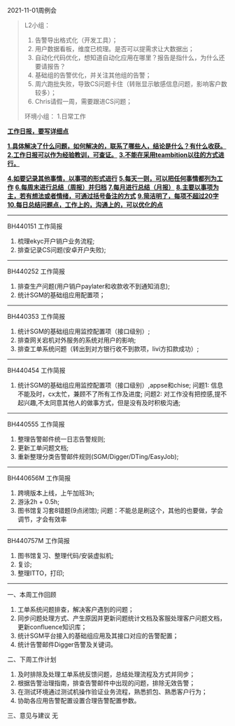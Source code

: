 2021-11-01周例会

>L2小组：
>
>1. 告警导出格式化（开发工具）；
>2. 用户数据看板，维度已梳理。是否可以提需求让大数据出；
>3. 自动化代码优化，想知道自动化应用在哪里？报告是指什么，为什么还要请报告？
>4. 基础组的告警优化，并关注其他组的告警；
>5. 周六跑批失败，导致CS问题卡住（转账显示敏感信息问题，影响客户数较多）；
>6. Chris请假一周，需要跟进CS问题；
>
>环境小组：
>	1.日常工作



<u>**工作日报，要写详细点</u>**

**<u>1.具体解决了什么问题，如何解决的，联系了哪些人，结论是什么？有什么收获。</u>**
**<u>2.工作日报可以作为经验教训，可查证。</u>**
**<u>3.不能在采用teambition以往的方式进行。</u>**

**<u>4.如要记录其他事情，以事项的形式进行</u>**
**<u>5.每天一则，可以把任何事情都列为工作</u>**
**<u>6.每周末进行总结（周报）并归档</u>**
**<u>7.每月进行总结（月报）</u>**
**<u>8.主要以事项为主，若有想法或者情绪，可通过括号备注的方式</u>**
**<u>9.简洁明了，每项不超过20字</u>**
**<u>10.每日总结问题点，工作上的，沟通上的，可以优化的点</u>**



---

BH440151 工作简报
1.	梳理ekyc开户销户业务流程;
2.	排查记录CS问题(安卓开户失败);



---

BH440252 工作简报
1.	排查生产问题(用户销户paylater和收款收不到通知消息);
2.	统计SGM的基础组应用配置项；



---
BH440353 工作简报
1.	统计SGM的基础组应用监控配置项（接口级别）;
2.	排查网关宕机对外服务的系统对用户的影响;
3.	排查工单系统问题（转出到对方银行收不到款项，livi方扣款成功）;



---

BH440454 工作简报
1.	统计SGM的基础组应用监控配置项（接口级别）,appse和chise;
	问题1: 信息不能及时，cx太忙，兼顾不了所有工作及进度;
	问题2: 对工作没有把控感,提不起兴趣,不太同意其他人的做事方式，但是没有及时积极沟通;



---
BH440555 工作简报
1.	整理告警邮件统一日志告警规则;
2.	更新工单问题文档;
3.	重新整理分类告警邮件规则(SGM/Digger/DTing/EasyJob);



---
BH440656M 工作简报
1.	跨境版本上线，上午加班3h;
2.	游泳2h + 0.5h;
3.	图书馆复习套8错题(9点闭馆);
	问题：不能总是刷这个，其他的也要做，学会调节，才会有效率



---
BH440757M 工作简报

1.	图书馆复习、整理代码/安装虚拟机;
2.	复诊;
3.	整理ITTO，打印;



---

一、本周工作回顾
1)	工单系统问题排查，解决客户遇到的问题；
2)	同步问题处理方式、产生原因并更新问题统计文档及客服处理客户问题文档，更新confluence知识库；
3)	统计SGM平台接入的基础组应用及其接口对应的告警配置；
4)	统计告警邮件Digger告警及关键词。

二、下周工作计划
1)	及时排除及处理工单系统反馈问题，总结处理流程及方式并同步；
2)	根据告警治理指南，排查告警邮件中出现的问题，排除无效告警；
3)	在测试环境通过测试机操作验证业务流程，熟悉抓包、熟悉客户行为；
4)	协助各应用告警配置设置合理告警配置参数。

三、意见与建议
	无
